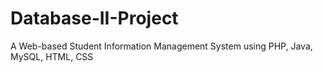 # Database-II-Project
A Web-based Student Information Management System using PHP, Java, MySQL, HTML, CSS
